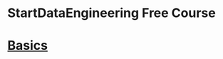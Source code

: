 # StartDataEngineering Free Course

# [Basics](!https://github.com/omotuno/sde_de101_omotuno/tree/main/What-do-Data-Engineers-do)



